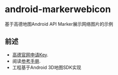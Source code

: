 # android-markerwebicon
基于高德地图Android API Marker展示网络图片的示例

## 前述 ##
- [高德官网申请Key](http://lbs.amap.com/dev/#/).
- 阅读[参考手册](http://a.amap.com/lbs/static/unzip/Android_Map_Doc/index.html).
- 工程基于Android 3D地图SDK实现

